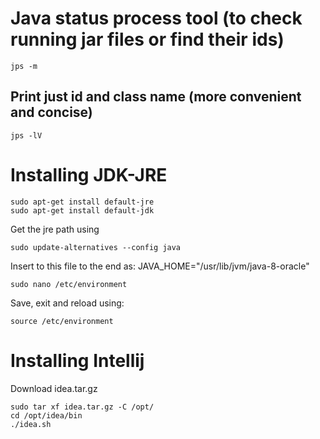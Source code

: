 # Java status process tool (to check running jar files or find their ids)
```
jps -m
```
## Print just id and class name (more convenient and concise)
```
jps -lV
```

# Installing JDK-JRE
```shell
sudo apt-get install default-jre
sudo apt-get install default-jdk
```
Get the jre path using
```shell
sudo update-alternatives --config java
```
Insert to this file to the end as: JAVA_HOME="/usr/lib/jvm/java-8-oracle"
```shell
sudo nano /etc/environment
```
Save, exit and reload using:
```shell
source /etc/environment
```

# Installing Intellij
Download idea.tar.gz

```
sudo tar xf idea.tar.gz -C /opt/
cd /opt/idea/bin
./idea.sh
```
